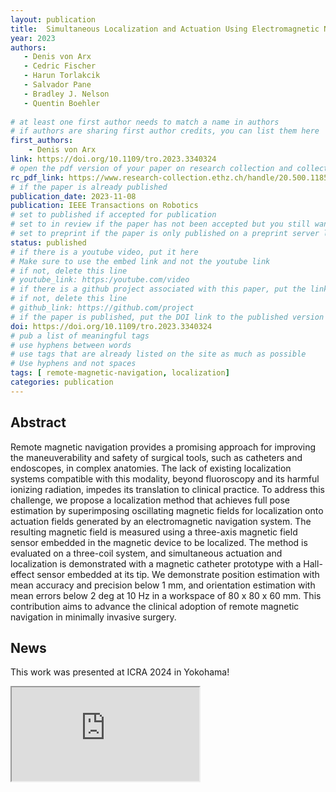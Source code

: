 ```yaml
---
layout: publication
title:  Simultaneous Localization and Actuation Using Electromagnetic Navigation Systems
year: 2023 
authors: 
   - Denis von Arx
   - Cedric Fischer
   - Harun Torlakcik
   - Salvador Pane
   - Bradley J. Nelson
   - Quentin Boehler
   
# at least one first author needs to match a name in authors
# if authors are sharing first author credits, you can list them here
first_authors: 
    - Denis von Arx
link: https://doi.org/10.1109/tro.2023.3340324
# open the pdf version of your paper on research collection and collect the link there
rc_pdf_link: https://www.research-collection.ethz.ch/handle/20.500.11850/646580
# if the paper is already published
publication_date: 2023-11-08
publication: IEEE Transactions on Robotics
# set to published if accepted for publication
# set to in review if the paper has not been accepted but you still want a web presence for it
# set to preprint if the paper is only published on a preprint server like arxiv
status: published
# if there is a youtube video, put it here
# Make sure to use the embed link and not the youtube link
# if not, delete this line
# youtube_link: https:/youtube.com/video
# if there is a github project associated with this paper, put the link here
# if not, delete this line
# github_link: https://github.com/project
# if the paper is published, put the DOI link to the published version
doi: https://doi.org/10.1109/tro.2023.3340324
# pub a list of meaningful tags
# use hyphens between words
# use tags that are already listed on the site as much as possible
# Use hyphens and not spaces
tags: [ remote-magnetic-navigation, localization]
categories: publication
---
```



## Abstract ##
Remote magnetic navigation provides a promising approach for improving the maneuverability and safety of surgical tools, such as catheters and endoscopes, in complex anatomies. The lack of existing localization systems compatible with this modality, beyond fluoroscopy and its harmful ionizing radiation, impedes its translation to clinical practice. To address this challenge, we propose a localization method that achieves full pose estimation by superimposing oscillating magnetic fields for localization onto actuation fields generated by an electromagnetic navigation system. The resulting magnetic field is measured using a three-axis magnetic field sensor embedded in the magnetic device to be localized. The method is evaluated on a three-coil system, and simultaneous actuation and localization is demonstrated with a magnetic catheter prototype with a Hall-effect sensor embedded at its tip. We demonstrate position estimation with mean accuracy and precision below 1 mm, and orientation estimation with mean errors below 2 deg at 10 Hz in a workspace of 80 x 80 x 60 mm. This contribution aims to advance the clinical adoption of remote magnetic navigation in minimally invasive surgery.

## News ##

This work was presented at ICRA 2024 in Yokohama!

<div class="embed-responsive embed-responsive-16by9">
    <iframe class="embed-responsive-item" src="https://www.youtube.com/embed/WJODwydMTQk" allowfullscreen></iframe>
</div>

